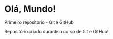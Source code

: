 # Olá, Mundo!
 Primeiro repositorio - Git e GitHub

 Repositório criado durante o curso de Git e GitHub!
